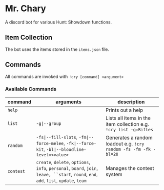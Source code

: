 
# Mr. Chary

A discord bot for various Hunt: Showdown functions.

## Item Collection

The bot uses the items stored in the `items.json` file.

## Commands

All commands are invoked with `!cry [command] <argument>`

### Available Commands

| command  | arguments                                                                                                                              | description                                                       |
|----------|----------------------------------------------------------------------------------------------------------------------------------------|-------------------------------------------------------------------|
| `help`   |                                                                                                                                        | Prints out a help                                                 |
| `list`   | `-g\|--group`                                                                                                                          | Lists all items in the item collection e.g. `!cry list -g=Rifles` |
| `random` | `-fs\|--fill-slots`, `-fm\|--force-melee`, `-fk\|--force-kit`, `-bl\|--bloodline-level=<value>`                                        | Generates a random loadout e.g. `!cry random -fs -fm -fk -bl=20`  |
| `contest`| `create`, `delete`, `options`, `info`, `personal`, `board`, `join`, `leave, ``start`, `round`, `end`, `add`, `list`, `update`, `team`  | Manages the contest system                                        |
